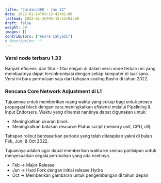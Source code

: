 ```yaml
---
title: "Cardano360 - Jan 22"
date: 2022-01-14T09:19:42+01:00
lastmod: 2022-01-16T09:19:42+01:00
draft: false
weight: 50
images: []
contributors: ["Andre Cahyadi"]
# description: ""
---
```


### Versi node terbaru 1.33

Banyak efisiensi dan fitur - fitur elegan di dalam versi node terbaru ini yang membuatnya dapat tersinkronisasi dengan setiap komputer di luar sana. Versi ini baru permulaan saja dari tahapan scaling Basho di tahun 2022.

### Rencana Core Network Adjustment di L1

Tujuannya untuk memberikan ruang waktu yang cukup bagi untuk proses propagasi block dengan cara meningkatkan efisiensi melalui Pipelining & Input Endorsers. Waktu yang dihemat nantinya dapat digunakan untuk:

- Meningkatkan ukuran block.
- Meningkatkan batasan resource Plutus script (memory unit, CPU, dll).

Tahapan rollout berdasarkan periode yang telah ditetapkan yakni di bulan Feb, Jun, & Oct 2022.

Tujuannya adalah agar dapat memberikan waktu ke semua partisipan untuk menyesuaikan segala perubahan yang ada nantinya.

- Feb → Major Release
- Jun → Hard Fork dengan initial release Hydra
- Oct → Memberikan gambaran untuk pengembangan di tahun depan
